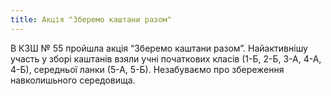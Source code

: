 ```yaml
---
title: Акція "Зберемо каштани разом"
---
```


В КЗШ № 55 пройшла акція “Зберемо каштани разом”. Найактивнішу участь у зборі каштанів взяли учні початкових класів (1-Б, 2-Б, 3-А, 4-А, 4-Б), середньої ланки (5-А, 5-Б). Незабуваємо про збереження навколишьного середовища.

<slideshow id="72157648473655541"></slideshow>
